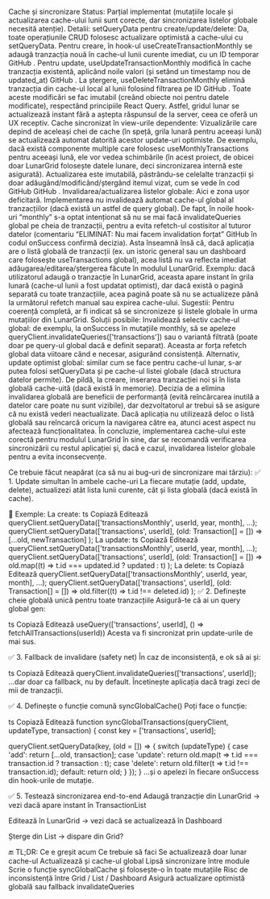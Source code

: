 Cache și sincronizare
Status: Parțial implementat (mutațiile locale și actualizarea cache-ului lunii sunt corecte, dar sincronizarea listelor globale necesită atenție). Detalii:
setQueryData pentru create/update/delete: Da, toate operațiunile CRUD folosesc actualizare optimistă a cache-ului cu setQueryData. Pentru creare, în hook-ul useCreateTransactionMonthly se adaugă tranzacția nouă în cache-ul lunii curente imediat, cu un ID temporar
GitHub
. Pentru update, useUpdateTransactionMonthly modifică în cache tranzacția existentă, aplicând noile valori (și setând un timestamp nou de updated_at)
GitHub
. La ștergere, useDeleteTransactionMonthly elimină tranzacția din cache-ul local al lunii folosind filtrarea pe ID
GitHub
. Toate aceste modificări se fac imutabil (creând obiecte noi pentru datele modificate), respectând principiile React Query. Astfel, gridul lunar se actualizează instant fără a aștepta răspunsul de la server, ceea ce oferă un UX receptiv.
Cache sincronizat în view-urile dependente: Vizualizările care depind de aceleași chei de cache (în speță, grila lunară pentru aceeași lună) se actualizează automat datorită acestor update-uri optimiste. De exemplu, dacă există componente multiple care folosesc useMonthlyTransactions pentru aceeași lună, ele vor vedea schimbările (în acest proiect, de obicei doar LunarGrid folosește datele lunare, deci sincronizarea internă este asigurată). Actualizarea este imutabilă, păstrându-se celelalte tranzacții și doar adăugând/modificând/ștergând itemul vizat, cum se vede în cod
GitHub
GitHub
.
Invalidarea/actualizarea listelor globale: Aici e zona ușor deficitară. Implementarea nu invalidează automat cache-ul global al tranzacțiilor (dacă există un astfel de query global). De fapt, în noile hook-uri “monthly” s-a optat intenționat să nu se mai facă invalidateQueries global pe cheia de tranzacții, pentru a evita refetch-ul costisitor al tuturor datelor (comentariu “ELIMINAT: Nu mai facem invalidation forțat”
GitHub
 în codul onSuccess confirmă decizia). Asta înseamnă însă că, dacă aplicația are o listă globală de tranzacții (ex. un istoric general sau un dashboard care folosește useTransactions global), acea listă nu va reflecta imediat adăugarea/editarea/ștergerea făcute în modulul LunarGrid. Exemplu: dacă utilizatorul adaugă o tranzacție în LunarGrid, aceasta apare instant în grila lunară (cache-ul lunii a fost updatat optimist), dar dacă există o pagină separată cu toate tranzacțiile, acea pagină poate să nu se actualizeze până la următorul refetch manual sau expirea cache-ului.
Sugestii: Pentru coerență completă, ar fi indicat să se sincronizeze și listele globale în urma mutațiilor din LunarGrid. Soluții posibile:
Invalidează selectiv cache-ul global: de exemplu, la onSuccess în mutațiile monthly, să se apeleze queryClient.invalidateQueries(['transactions']) sau o variantă filtrată (poate doar pe query-ul global dacă e definit separat). Aceasta ar forța refetch global data viitoare când e necesar, asigurând consistență.
Alternativ, update optimist global: similar cum se face pentru cache-ul lunar, s-ar putea folosi setQueryData și pe cache-ul listei globale (dacă structura datelor permite). De pildă, la creare, inserarea tranzacției noi și în lista globală cache-uită (dacă există în memorie).
Decizia de a elimina invalidarea globală are beneficii de performanță (evită reîncărcarea inutilă a datelor care poate nu sunt vizibile), dar dezvoltatorul ar trebui să se asigure că nu există vederi neactualizate. Dacă aplicația nu utilizează deloc o listă globală sau reîncarcă oricum la navigarea către ea, atunci acest aspect nu afectează funcționalitatea. În concluzie, implementarea cache-ului este corectă pentru modulul LunarGrid în sine, dar se recomandă verificarea sincronizării cu restul aplicației și, dacă e cazul, invalidarea listelor globale pentru a evita inconsecvențe.

Ce trebuie făcut neapărat (ca să nu ai bug-uri de sincronizare mai târziu):
✅ 1. Update simultan în ambele cache-uri
La fiecare mutație (add, update, delete), actualizezi atât lista lunii curente, cât și lista globală (dacă există în cache).

🔧 Exemple:
La create:
ts
Copiază
Editează
queryClient.setQueryData(['transactionsMonthly', userId, year, month], ...);
queryClient.setQueryData(['transactions', userId], (old: Transaction[] = []) =>
  [...old, newTransaction]
);
La update:
ts
Copiază
Editează
queryClient.setQueryData(['transactionsMonthly', userId, year, month], ...);
queryClient.setQueryData(['transactions', userId], (old: Transaction[] = []) =>
  old.map((t) => t.id === updated.id ? updated : t)
);
La delete:
ts
Copiază
Editează
queryClient.setQueryData(['transactionsMonthly', userId, year, month], ...);
queryClient.setQueryData(['transactions', userId], (old: Transaction[] = []) =>
  old.filter((t) => t.id !== deleted.id)
);
✅ 2. Definește cheie globală unică pentru toate tranzacțiile
Asigură-te că ai un query global gen:

ts
Copiază
Editează
useQuery(['transactions', userId], () => fetchAllTransactions(userId))
Acesta va fi sincronizat prin update-urile de mai sus.

✅ 3. Fallback de invalidare (safety net)
În caz de inconsistență, e ok să ai și:

ts
Copiază
Editează
queryClient.invalidateQueries(['transactions', userId]);
...dar doar ca fallback, nu by default. Încetinește aplicația dacă tragi zeci de mii de tranzacții.

✅ 4. Definește o funcție comună syncGlobalCache()
Poți face o funcție:

ts
Copiază
Editează
function syncGlobalTransactions(queryClient, updateType, transaction) {
  const key = ['transactions', userId];

  queryClient.setQueryData(key, (old = []) => {
    switch (updateType) {
      case 'add': return [...old, transaction];
      case 'update': return old.map(t => t.id === transaction.id ? transaction : t);
      case 'delete': return old.filter(t => t.id !== transaction.id);
      default: return old;
    }
  });
}
...și o apelezi în fiecare onSuccess din hook-urile de mutație.

✅ 5. Testează sincronizarea end-to-end
Adaugă tranzacție din LunarGrid → vezi dacă apare instant în TransactionList

Editează în LunarGrid → vezi dacă se actualizează în Dashboard

Șterge din List → dispare din Grid?

🔚 TL;DR:
Ce e greșit acum	Ce trebuie să faci
Se actualizează doar lunar cache-ul	Actualizează și cache-ul global
Lipsă sincronizare între module	Scrie o funcție syncGlobalCache și folosește-o în toate mutațiile
Risc de inconsistență între Grid / List / Dashboard	Asigură actualizare optimistă globală sau fallback invalidateQueries